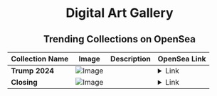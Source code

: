 <div align="center">

# Digital Art Gallery

## Trending Collections on OpenSea

| Collection Name                       | Image                                                                                     | Description                       | OpenSea Link                                                                                          |
|---------------------------------------|-------------------------------------------------------------------------------------------|-----------------------------------|--------------------------------------------------------------------------------------------------------|
| **Trump 2024** | ![Image](https://i.seadn.io/s/raw/files/b2ba6c64a2dd063124f5026a93a7bb29.jpg?w=500&auto=format?w=200&auto=format) |  | <details><summary>Link</summary>[Trump 2024](https://opensea.io/collection/trump-2024-35)</details> |
| **Closing** | ![Image](https://i.seadn.io/s/raw/files/30fa009d4cec0fece3c94ca1cab634c2.jpg?w=500&auto=format?w=200&auto=format) |  | <details><summary>Link</summary>[Closing](https://opensea.io/collection/closing-7)</details> |

</div>